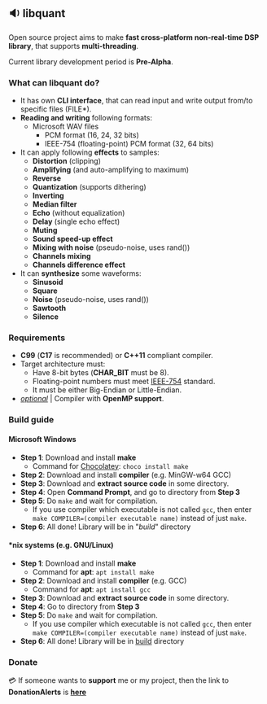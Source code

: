 ## :sound: libquant
Open source project aims to make **fast cross-platform non-real-time DSP library**, that supports **multi-threading**.

Current library development period is **Pre-Alpha**.

### What can libquant do?
- It has own **CLI interface**, that can read input and write output from/to specific files (FILE*).
- **Reading and writing** following formats:
    - Microsoft WAV files
      - PCM format (16, 24, 32 bits)
      - IEEE-754 (floating-point) PCM format (32, 64 bits)
- It can apply following **effects** to samples:
  - **Distortion** (clipping)
  - **Amplifying** (and auto-amplifying to maximum)
  - **Reverse**
  - **Quantization** (supports dithering)
  - **Inverting**
  - **Median filter**
  - **Echo** (without equalization)
  - **Delay** (single echo effect)
  - **Muting**
  - **Sound speed-up effect**
  - **Mixing with noise** (pseudo-noise, uses rand())
  - **Channels mixing**
  - **Channels difference effect**
- It can **synthesize** some waveforms:
  - **Sinusoid**
  - **Square**
  - **Noise** (pseudo-noise, uses rand())
  - **Sawtooth**
  - **Silence**

### Requirements
- **C99** (**C17** is recommended) or **C++11** compliant compiler.
- Target architecture must:
    - Have 8-bit bytes (**CHAR_BIT** must be 8).
    - Floating-point numbers must meet [IEEE-754](https://wikipedia.org/wiki/IEEE-754) standard.
    - It must be either Big-Endian or Little-Endian.
- <u>*optional*</u> | Compiler with **OpenMP support**.

### Build guide
#### Microsoft Windows
- **Step 1**: Download and install **make**
    - Command for [Chocolatey](https://chocolatey.org): <code>choco install make</code>
- **Step 2**: Download and install **compiler** (e.g. MinGW-w64 GCC)
- **Step 3**: Download and **extract source code** in some directory.
- **Step 4**: Open **Command Prompt**, and go to directory from **Step 3**
- **Step 5**: Do <code>make</code> and wait for compilation.
    - If you use compiler which executable is not called <code>gcc</code>, then enter <code>make COMPILER=(compiler executable name)</code> instead of just <code>make</code>.
- **Step 6**: All done! Library will be in "*build*" directory

#### *nix systems (e.g. GNU/Linux)
- **Step 1**: Download and install **make**
    - Command for **apt**: <code>apt install make</code>
- **Step 2**: Download and install **compiler** (e.g. GCC)
    - Command for **apt**: <code>apt install gcc</code>
- **Step 3**: Download and **extract source code** in some directory.
- **Step 4**: Go to directory from **Step 3**
- **Step 5**: Do <code>make</code> and wait for compilation.
    - If you use compiler which executable is not called <code>gcc</code>, then enter <code>make COMPILER=(compiler executable name)</code> instead of just <code>make</code>.
- **Step 6**: All done! Library will be in <u>build</u> directory

### Donate
:credit_card: If someone wants to **support** me or my project, then the link to **DonationAlerts** is [**here**](https://donationalerts.com/r/emildalalyan)
